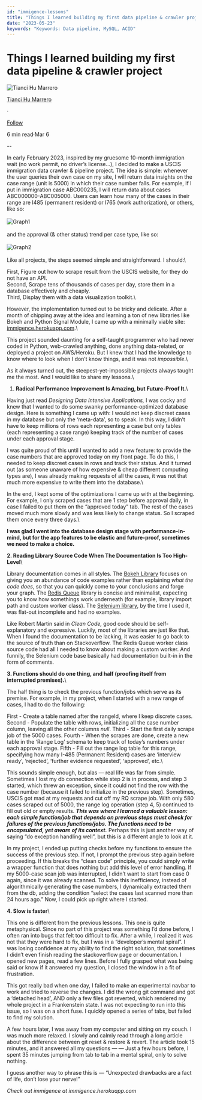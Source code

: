 ```yaml
---
id: "immigence-lessons"
title: "Things I learned building my first data pipeline & crawler project"
date: "2023-05-23"
keywords: "Keywords: Data pipeline, MySQL, ACID"
---
```


# Things I learned building my first data pipeline & crawler project

![Tianci Hu Marrero](https://miro.medium.com/v2/resize:fill:88:88/1*Odrk7Jy6oAm7HfQyBq92hA.png)

[Tianci Hu Marrero](https://medium.com/@iggeehu?source=post_page-----b4b47e3bb1db--------------------------------)

·

[Follow](https://medium.com/m/signin?actionUrl=https%3A%2F%2Fmedium.com%2F_%2Fsubscribe%2Fuser%2Fbb53780bb5a1&operation=register&redirect=https%3A%2F%2Fmedium.com%2F%40iggeehu%2Fthings-i-learned-building-my-first-data-pipeline-crawler-project-b4b47e3bb1db&user=Tianci+Hu+Marrero&userId=bb53780bb5a1&source=post_page-bb53780bb5a1----b4b47e3bb1db---------------------post_header-----------)

6 min read·Mar 6

\--

In early February 2023, inspired by my gruesome 10-month immigration wait (no work permit, no driver’s license…), I decided to make a USCIS immigration data crawler & pipeline project. The idea is simple: whenever the user queries their own case on my site, I will return data insights on the case range (unit is 5000) in which their case number falls. For example, if I put in immigration case ABC000235, I will return data about cases ABC000000-ABC005000. Users can learn how many of the cases in their range are I485 (permanent resident) or I765 (work authorization), or others, like so:\
\
![Graph1](https://miro.medium.com/v2/resize:fit:1298/format:webp/1*Ax9Rj3iIDVB2TPdDDGjO9g.png)\
\
and the approval (& other status) trend per case type, like so:\
\
![Graph2](https://miro.medium.com/v2/resize:fit:1400/format:webp/1*OV_-7VS4MsbY-eTShZ5FxQ.png)\
\
Like all projects, the steps seemed simple and straightforward. I should:\

First, Figure out how to scrape result from the USCIS website, for they do not have an API.\
Second, Scrape tens of thousands of cases per day, store them in a database effectively and cheaply.\
Third, Display them with a data visualization toolkit.\

However, the implementation turned out to be tricky and delicate. After a month of chipping away at the idea and learning a ton of new libraries like Bokeh and Python Signal Module, I came up with a minimally viable site: [immigence.herokuapp.com](http://immigence.herokuapp.com).\

This project sounded daunting for a self-taught programmer who had never coded in Python, web-crawled anything, done anything data-related, or deployed a project on AWS/Heroku. But I knew that I had the knowledge to know where to look when I don’t know things, and it was not _impossible_.\

As it always turned out, the steepest-yet-impossible projects always taught me the most. And I would like to share my lessons.\

1.  **Radical Performance Improvement Is Amazing, but Future-Proof It.**\

Having just read _Designing Data Intensive Applications,_ I was cocky and knew that I wanted to do some swanky performance-optimized database design. Here is something I came up with: I would not keep discreet cases in my database but only the ‘meta-data’, so to speak. In this way, I didn’t have to keep millions of rows each representing a case but only tables (each representing a case range) keeping track of the number of cases under each approval stage.

I was quite proud of this until I wanted to add a new feature: to provide the case numbers that are approved today on my front page. To do this, I needed to keep discreet cases in rows and track their status. And it turned out (as someone unaware of how expensive & cheap different computing types are), I was already making requests of all the cases, it was not that much more expensive to write them into the database.\

In the end, I kept some of the optimizations I came up with at the beginning. For example, I only scraped cases that are 1 step before approval daily, in case I failed to put them on the “approved today” tab. The rest of the cases moved much more slowly and was less likely to change status. So I scraped them once every three days.\

**I was glad I went into the database design stage with performance-in-mind, but for the app features to be elastic and future-proof, sometimes we need to make a choice.**

**2\. Reading Library Source Code When The Documentation Is Too High-Level**\

Library documentation comes in all styles. The [Bokeh Library](https://docs.bokeh.org/en/latest/index.html) focuses on giving you an abundance of code examples rather than explaining _what the code does_, so that you can quickly come to your conclusions and forge your graph. The [Redis Queue](http://python-rq.org) library is concise and minimalist, expecting you to know how somethings work underneath (for example, library import path and custom worker class). The [Selenium library](https://www.selenium.dev/documentation/webdriver/getting_started/first_script/), by the time I used it, was flat-out incomplete and had no examples.

Like Robert Martin said in _Clean Code,_ good code should be self-explanatory and expressive. Luckily, most of the libraries are just like that. When I found the documentation to be lacking, it was easier to go back to the source of truth than on Stackoverflow. The Redis Queue worker class source code had all I needed to know about making a custom worker. And funnily, the Selenium code base basically had documentation built-in in the form of comments.

**3\. Functions should do one thing, and half (proofing itself from interrupted premises).**\

The half thing is to check the previous function/jobs which serve as its premise. For example, in my project, when I started with a new range of cases, I had to do the following:

First - Create a table named after the rangeId, where I keep discrete cases.
Second - Populate the table with rows, initializing all the case number column, leaving all the other columns _null_.
Third - Start the first daily scrape job of the 5000 cases.
Fourth - When the scrapes are done, create a new table in the ‘Range Log’ schema to keep track of today’s numbers under each approval stage.
Fifth - Fill out the range log table for this range, specifying how many I-485 (Permanent Resident) cases are ‘interview ready’, ‘rejected’, ‘further evidence requested’, ‘approved’, etc.\

This sounds simple enough, but alas — real life was far from simple. Sometimes I lost my db connection while step 2 is in process, and step 3 started, which threw an exception, since it could not find the row with the case number (because it failed to initialize in the previous step). Sometimes, USCIS got mad at my requests and cut off my RQ scrape job. With only 580 cases scraped out of 5000, the range log operation (step 4, 5) continued to fill out old or empty results. **_This was where I learned a valuable lesson: each simple function/job that depends on previous steps must check for failures of the previous functions/jobs. The functions need to be encapsulated, yet aware of its context._** Perhaps this is just another way of saying “do exception handling well”, but this is a different angle to look at it.

In my project, I ended up putting checks before my functions to ensure the success of the previous step. If not, I prompt the previous step again before proceeding. If this breaks the “clean code” principle, you could simply write a wrapper function that does nothing but add this level of error handling. If my 5000-case scan job was interrupted, I didn’t want to start from case 0 again, since it was already scanned. To solve this inefficiency, instead of algorithmically generating the case numbers, I dynamically extracted them from the db, adding the condition “select the cases last scanned more than 24 hours ago.” Now, I could pick up right where I started.

**4\. Slow is faster**\

This one is different from the previous lessons. This one is quite metaphysical. Since no part of this project was something I’d done before, I often ran into bugs that felt too difficult to fix. After a while, I realized it was not that they were hard to fix, but I was in a “developer’s mental spiral”. I was losing confidence at my ability to find the right solution, that sometimes I didn’t even finish reading the stackoverflow page or documentation. I opened new pages, read a few lines. Before I fully grasped what was being said or know if it answered my question, I closed the window in a fit of frustration.

This got really bad when one day, I failed to make an experimental navbar to work and tried to reverse the changes. I did the wrong git command and got a ‘detached head’, AND only a few files got reverted, which rendered my whole project in a Frankenstein state. I was not expecting to run into this issue, so I was on a short fuse. I quickly opened a series of tabs, but failed to find my solution.

A few hours later, I was away from my computer and sitting on my couch. I was much more relaxed. I slowly and calmly read through a long article about the difference between git reset & restore & revert. The article took 15 minutes, and it answered all my questions — — Just a few hours before, I spent 35 minutes jumping from tab to tab in a mental spiral, only to solve nothing.

I guess another way to phrase this is — “Unexpected drawbacks are a fact of life, don’t lose your nerve!”

_Check out immigence at immigence.herokuapp.com_
